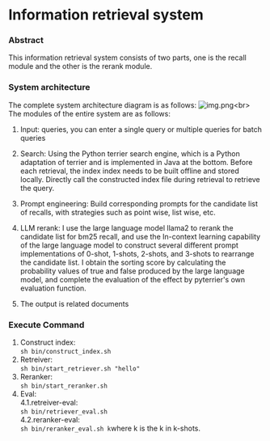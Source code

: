 # Information retrieval system
### Abstract
This information retrieval system consists of two parts, one is the recall module and the other is the rerank module.
### System architecture
The complete system architecture diagram is as follows:
![img.png]("https://github.com/1552113505/ir-with-llm/blob/main/image2")<br>
The modules of the entire system are as follows:
1. Input: queries, you can enter a single query or multiple queries for batch queries

2. Search: Using the Python terrier search engine, which is a Python adaptation of terrier and is implemented in Java at the bottom. Before each retrieval, the index index needs to be built offline and stored locally. Directly call the constructed index file during retrieval to retrieve the query.

3. Prompt engineering: Build corresponding prompts for the candidate list of recalls, with strategies such as point wise, list wise, etc.

4. LLM rerank: I use the large language model llama2 to rerank the candidate list for bm25 recall, and use the In-context learning capability of the large language model to construct several different prompt implementations of 0-shot, 1-shots, 2-shots, and 3-shots to rearrange the candidate list. I obtain the sorting score by calculating the probability values of true and false produced by the large language model, and complete the evaluation of the effect by pyterrier's own evaluation function.

5. The output is related documents
### Execute Command
1. Construct index:<br>
`sh bin/construct_index.sh`
2. Retreiver:<br>
`sh bin/start_retriever.sh "hello"`
3. Reranker:<br>
`sh bin/start_reranker.sh`
4. Eval:<br>
4.1.retreiver-eval: <br>`sh bin/retriever_eval.sh`<br>
4.2.reranker-eval: <br>`sh bin/reranker_eval.sh k`where k is the k in k-shots.